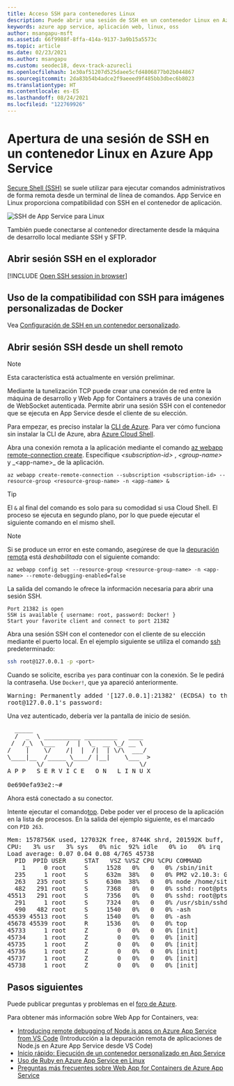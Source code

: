 ```yaml
---
title: Acceso SSH para contenedores Linux
description: Puede abrir una sesión de SSH en un contenedor Linux en Azure App Service. Los contenedores Linux personalizados se admiten con algunas modificaciones en la imagen personalizada.
keywords: azure app service, aplicación web, linux, oss
author: msangapu-msft
ms.assetid: 66f9988f-8ffa-414a-9137-3a9b15a5573c
ms.topic: article
ms.date: 02/23/2021
ms.author: msangapu
ms.custom: seodec18, devx-track-azurecli
ms.openlocfilehash: 1e30af51207d525daee5cfd4806877b02b044867
ms.sourcegitcommit: 2da83b54b4adce2f9aeeed9f485bb3dbec6b8023
ms.translationtype: HT
ms.contentlocale: es-ES
ms.lasthandoff: 08/24/2021
ms.locfileid: "122769926"
---
```

# <a name="open-an-ssh-session-to-a-linux-container-in-azure-app-service"></a>Apertura de una sesión de SSH en un contenedor Linux en Azure App Service

[Secure Shell (SSH)](https://wikipedia.org/wiki/Secure_Shell) se suele utilizar para ejecutar comandos administrativos de forma remota desde un terminal de línea de comandos. App Service en Linux proporciona compatibilidad con SSH en el contenedor de aplicación. 

![SSH de App Service para Linux](./media/configure-linux-open-ssh-session/app-service-linux-ssh.png)

También puede conectarse al contenedor directamente desde la máquina de desarrollo local mediante SSH y SFTP.

## <a name="open-ssh-session-in-browser"></a>Abrir sesión SSH en el explorador

[!INCLUDE [Open SSH session in browser](../../includes/app-service-web-ssh-connect-no-h.md)]

## <a name="use-ssh-support-with-custom-docker-images"></a>Uso de la compatibilidad con SSH para imágenes personalizadas de Docker

Vea [Configuración de SSH en un contenedor personalizado](configure-custom-container.md#enable-ssh).

## <a name="open-ssh-session-from-remote-shell"></a>Abrir sesión SSH desde un shell remoto

> [!NOTE]
> Esta característica está actualmente en versión preliminar.
>

Mediante la tunelización TCP puede crear una conexión de red entre la máquina de desarrollo y Web App for Containers a través de una conexión de WebSocket autenticada. Permite abrir una sesión SSH con el contenedor que se ejecuta en App Service desde el cliente de su elección.

Para empezar, es preciso instalar la [CLI de Azure](/cli/azure/install-azure-cli). Para ver cómo funciona sin instalar la CLI de Azure, abra [Azure Cloud Shell](../cloud-shell/overview.md). 

Abra una conexión remota a la aplicación mediante el comando [az webapp remote-connection create](/cli/azure/webapp#az_webapp_create_remote_connection). Especifique _\<subscription-id>_ , _\<group-name>_ y \_\<app-name>_ de la aplicación.

```azurecli-interactive
az webapp create-remote-connection --subscription <subscription-id> --resource-group <resource-group-name> -n <app-name> &
```

> [!TIP]
> El `&` al final del comando es solo para su comodidad si usa Cloud Shell. El proceso se ejecuta en segundo plano, por lo que puede ejecutar el siguiente comando en el mismo shell.

> [!NOTE]
> Si se produce un error en este comando, asegúrese de que la [depuración remota](https://medium.com/@auchenberg/introducing-remote-debugging-of-node-js-apps-on-azure-app-service-from-vs-code-in-public-preview-9b8d83a6e1f0) está *deshabilitada* con el siguiente comando:
>
> ```azurecli-interactive
> az webapp config set --resource-group <resource-group-name> -n <app-name> --remote-debugging-enabled=false
> ```

La salida del comando le ofrece la información necesaria para abrir una sesión SSH.

```output
Port 21382 is open
SSH is available { username: root, password: Docker! }
Start your favorite client and connect to port 21382
```

Abra una sesión SSH con el contenedor con el cliente de su elección mediante el puerto local. En el ejemplo siguiente se utiliza el comando [ssh](https://ss64.com/bash/ssh.html) predeterminado:

```bash
ssh root@127.0.0.1 -p <port>
```

Cuando se solicite, escriba `yes` para continuar con la conexión. Se le pedirá la contraseña. Use `Docker!`, que ya apareció anteriormente.

<pre>
Warning: Permanently added '[127.0.0.1]:21382' (ECDSA) to the list of known hosts.
root@127.0.0.1's password:
</pre>

Una vez autenticado, debería ver la pantalla de inicio de sesión.

<pre>
  _____
  /  _  \ __________ _________   ____
 /  /_\  \___   /  |  \_  __ \_/ __ \
/    |    \/    /|  |  /|  | \/\  ___/
\____|__  /_____ \____/ |__|    \___  &gt;
        \/      \/                  \/
A P P   S E R V I C E   O N   L I N U X

0e690efa93e2:~#
</pre>

Ahora está conectado a su conector.  

Intente ejecutar el comando[top](https://ss64.com/bash/top.html). Debe poder ver el proceso de la aplicación en la lista de procesos. En la salida del ejemplo siguiente, es el marcado con `PID 263`.

<pre>
Mem: 1578756K used, 127032K free, 8744K shrd, 201592K buff, 341348K cached
CPU:   3% usr   3% sys   0% nic  92% idle   0% io   0% irq   0% sirq
Load average: 0.07 0.04 0.08 4/765 45738
  PID  PPID USER     STAT   VSZ %VSZ CPU %CPU COMMAND
    1     0 root     S     1528   0%   0   0% /sbin/init
  235     1 root     S     632m  38%   0   0% PM2 v2.10.3: God Daemon (/root/.pm2)
  263   235 root     S     630m  38%   0   0% node /home/site/wwwroot/app.js
  482   291 root     S     7368   0%   0   0% sshd: root@pts/0
45513   291 root     S     7356   0%   0   0% sshd: root@pts/1
  291     1 root     S     7324   0%   0   0% /usr/sbin/sshd
  490   482 root     S     1540   0%   0   0% -ash
45539 45513 root     S     1540   0%   0   0% -ash
45678 45539 root     R     1536   0%   0   0% top
45733     1 root     Z        0   0%   0   0% [init]
45734     1 root     Z        0   0%   0   0% [init]
45735     1 root     Z        0   0%   0   0% [init]
45736     1 root     Z        0   0%   0   0% [init]
45737     1 root     Z        0   0%   0   0% [init]
45738     1 root     Z        0   0%   0   0% [init]
</pre>

## <a name="next-steps"></a>Pasos siguientes

Puede publicar preguntas y problemas en el [foro de Azure](/answers/topics/azure-webapps.html).

Para obtener más información sobre Web App for Containers, vea:

* [Introducing remote debugging of Node.js apps on Azure App Service from VS Code](https://medium.com/@auchenberg/introducing-remote-debugging-of-node-js-apps-on-azure-app-service-from-vs-code-in-public-preview-9b8d83a6e1f0) (Introducción a la depuración remota de aplicaciones de Node.js en Azure App Service desde VS Code)
* [Inicio rápido: Ejecución de un contenedor personalizado en App Service](quickstart-custom-container.md?pivots=container-linux)
* [Uso de Ruby en Azure App Service en Linux](quickstart-ruby.md)
* [Preguntas más frecuentes sobre Web App for Containers de Azure App Service ](faq-app-service-linux.yml)
